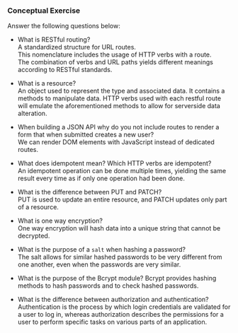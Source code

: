 ### Conceptual Exercise

Answer the following questions below:

- What is RESTful routing?  
  A standardized structure for URL routes.  
  This nomenclature includes the usage of HTTP verbs with a route.  
  The combination of verbs and URL paths yields different meanings according to RESTful standards.  

- What is a resource?  
  An object used to represent the type and associated data. It contains a methods to manipulate data. HTTP verbs used with each restful route will emulate the aforementioned methods to allow for serverside data alteration.

- When building a JSON API why do you not include routes to render a form that when submitted creates a new user?  
  We can render DOM elements with JavaScript instead of dedicated routes.

- What does idempotent mean? Which HTTP verbs are idempotent?  
  An idempotent operation can be done multiple times, yielding the same result every time as if only one operation had been done.

- What is the difference between PUT and PATCH?  
  PUT is used to update an entire resource, and PATCH updates only part of a resource.

- What is one way encryption?  
  One way encryption will hash data into a unique string that cannot be decrypted.

- What is the purpose of a `salt` when hashing a password?  
  The salt allows for similar hashed passwords to be very different from one another, even when the passwords are very similar.

- What is the purpose of the Bcrypt module?
  Bcrypt provides hashing methods to hash passwords and to check hashed passwords.

- What is the difference between authorization and authentication?  
  Authentication is the process by which login credentials are validated for a user to log in, whereas authorization describes the permissions for a user to perform specific tasks on various parts of an application.